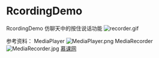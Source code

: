 # RcordingDemo
RcordingDemo
仿聊天中的按住说话功能
![recorder.gif](https://upload-images.jianshu.io/upload_images/2194177-e6d3e4767e2773e1.gif?imageMogr2/auto-orient/strip)

参考资料：
MediaPlayer
![MediaPlayer.png](https://upload-images.jianshu.io/upload_images/2194177-33d929014551847a.png?imageMogr2/auto-orient/strip%7CimageView2/2/w/1240)
MediaRecorder
![MediaRecorder.jpg](https://upload-images.jianshu.io/upload_images/2194177-ad08b6d98af2a4e5.jpg?imageMogr2/auto-orient/strip%7CimageView2/2/w/1240)
[慕课网](https://www.imooc.com/learn/383)
